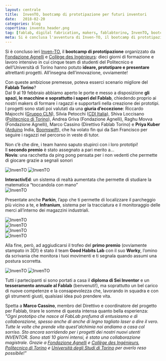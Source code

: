 ```yaml
---
layout: centrale
title:  InvenTO, bootcamp di prototipazione per futuri inventori
date:   2018-02-20
categories: blog
copertina: invento_header.png
tag: [fablab, digital fabrication, makers, fablabtorino, InvenTO, bootcamp, prototyping, PoliTO, UniTO, Fondazione Agnelli, College des Ingenieurs]
meta: Si è conclusa l'avventura di Inven-TO, il bootcamp di prototipazione organizzato da Fondazione Agnelli e Collège des Ingénieurs al Fablab Torino. Ecco i progetti presentati e i vincitori!
---
```

Si è concluso ieri [Inven-TO](http://inven-to.it), il **bootcamp di prototipazione** organizzato da [Fondazione Agnelli](www.fondazioneagnelli.it) e [Collège des Ingénieurs](www.safm.it): dieci giorni di formazione e lavoro intensivo in cui cinque team di studenti del Politecnico e dell’Università di Torino hanno potuto **ideare, prototipare e presentare** altrettanti progetti. All’insegna dell’innovazione, ovviamente!

Con queste ambiziose premesse, poteva esserci scenario migliore del **Fablab Torino**?  
Dal 9 al 19 febbraio abbiamo aperto le porte e messo a disposizione **gli spazi, le macchine e soprattutto i saperi del Fablab**, chiedendo proprio ai nostri makers di formare i ragazzi e supportarli nella creazione dei prototipi.  
I progetti sono stati poi valutati da una **giuria d’eccezione**: Riccardo Majocchi ([Gruppo CLN](http://www.gruppocln.com/en/index.php)), Silvia Petocchi ([CDI Italia](www.safm.it)), Shiva Loccisano ([Politecnico di Torino](https://www.polito.it)), Andrea Griva (Fondazione Agnelli), Raghu Movva (Fondazione Agnelli), Marco Cassino (Direttivo Fablab Torino) e **Priya Kuber** ([Arduino](https://www.arduino.cc) India, [Boomswift](http://boomswift.com)), che ha volato fin qui da San Francisco per seguire i ragazzi nel percorso in veste di tutor.

Non c’è che dire, i team hanno saputo stupirci con i loro prototipi!  
Il **secondo premio** è stato assegnato a pari merito a...   
**Novis**: una racchetta da ping pong pensata per i non vedenti che permette di giocare grazie a segnali sonori  

 ![InvenTO](https://github.com/FablabTorino/fablabtorino-site/blob/gh-pages/img/blog/invento_novis.png?raw=true)
 ![InvenTO](https://github.com/FablabTorino/fablabtorino-site/blob/gh-pages/img/blog/invento_novis2.png?raw=true)
 
 
**InteractivEd**: un sistema di realtà aumentata che permette di studiare la matematica “toccandola con mano”  
 ![InvenTO](https://github.com/FablabTorino/fablabtorino-site/blob/gh-pages/img/blog/invento_interactived.png?raw=true)

Presentate anche **Parkin**, l’app che ti permette di localizzare il parcheggio più vicino a te, e **Infranium**, sistema per la tracciatura e il monitoraggio delle merci all’interno dei magazzini industriali.  

 ![InvenTO](https://github.com/FablabTorino/fablabtorino-site/blob/gh-pages/img/blog/invento_parkin1.png?raw=true)  
 ![InvenTO](https://github.com/FablabTorino/fablabtorino-site/blob/gh-pages/img/blog/invento_parkin2.png?raw=true)  
 ![InvenTO](https://github.com/FablabTorino/fablabtorino-site/blob/gh-pages/img/blog/invento_infranium.png?raw=true)  
 ![InvenTO](https://github.com/FablabTorino/fablabtorino-site/blob/gh-pages/img/blog/infranium_2.png?raw=true)

Alla fine, però, ad aggiudicarsi il trofeo del **primo premio** (ovviamente stampato in 3D!) è stato il team **Good Habits Lab** con il suo **Worky**, l’omino da scrivania che monitora i tuoi movimenti e ti segnala quando assumi una postura scorretta.  

 ![InvenTO](https://github.com/FablabTorino/fablabtorino-site/blob/gh-pages/img/blog/invento_worky.png?raw=true)
 ![InvenTO](https://github.com/FablabTorino/fablabtorino-site/blob/gh-pages/img/blog/invento_winners.png?raw=true)

Tutti i partecipanti si sono portati a casa il **diploma di Sei Inventor** e un **tesseramento annuale al Fablab** (benvenuti!), ma soprattutto un bel carico di nuove competenze e la consapevolezza che, lavorando in squadra e con gli strumenti giusti, qualsiasi idea può prendere vita.  

Spetta a **Marco Cassino**, membro del Direttivo e coordinatore del progetto per Fablab, tirare le somme di questa intensa quanto bella esperienza:  
*"Ogni prototipo che nasce al FabLab profuma di entusiasmo e di collaborazione, spesso anche di anche di legno tagliato laser a dire il vero. Tutte le volte che prende vita quest'alchimia noi andiamo a casa col sorriso. Sto ancora sorridendo per i progetti dei nostri nuovi utenti INVENTOR. Sono stati 10 giorni intensi, è stata una collaborazione magistrale. Grazie a [Fondazione Agnelli](www.fondazioneagnelli.it) e [Collège des Ingénieurs](www.safm.it), [Politecnico di Torino](https://www.polito.it) e [Università degli Studi di Torino](https://www.unito.it) per averlo reso possibile!"*
